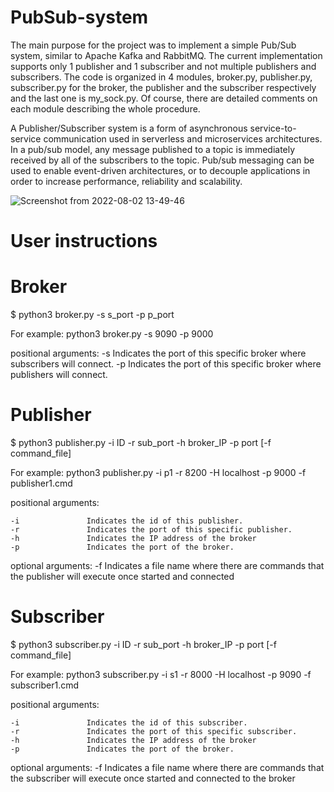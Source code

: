 # PubSub-system

The main purpose for the project was to implement a simple Pub/Sub system, similar to Apache Kafka and RabbitMQ. The
current implementation supports only 1 publisher and 1 subscriber and not multiple
publishers and subscribers. The code is organized in 4 modules, broker.py,
publisher.py, subscriber.py for the broker, the publisher and the subscriber respectively and
the last one is my_sock.py. Of course, there are detailed comments on each module describing the whole procedure.

A Publisher/Subscriber system is a form of asynchronous service-to-service communication used in serverless and microservices architectures. In a pub/sub model, any message published to a topic is immediately received by all of the subscribers to the topic. Pub/sub messaging can be used to enable event-driven architectures, or to decouple applications in order to increase performance, reliability and scalability.


![Screenshot from 2022-08-02 13-49-46](https://user-images.githubusercontent.com/84461356/182357430-96f672b6-c7a8-435f-a4a4-277dae5b03ba.png)

# User instructions

# Broker

$ python3 broker.py -s s_port -p p_port

For example: python3 broker.py -s 9090 -p 9000

positional arguments:
    -s               Indicates the port of this specific broker where subscribers will connect.
    -p               Indicates the port of this specific broker where publishers will connect.
    

# Publisher

$ python3 publisher.py -i ID -r sub_port -h broker_IP -p port [-f command_file]

For example: python3 publisher.py -i p1 -r 8200 -H localhost -p 9000 -f publisher1.cmd

positional arguments:

    -i               Indicates the id of this publisher.
    -r               Indicates the port of this specific publisher.
    -h               Indicates the IP address of the broker
    -p               Indicates the port of the broker.

optional arguments:
    -f               Indicates a file name where there are commands that the publisher will execute once started and connected 
    
# Subscriber

$ python3 subscriber.py -i ID -r sub_port -h broker_IP -p port [-f command_file]

For example: python3 subscriber.py -i s1 -r 8000 -H localhost -p 9090 -f subscriber1.cmd

positional arguments:

    -i               Indicates the id of this subscriber.
    -r               Indicates the port of this specific subscriber.
    -h               Indicates the IP address of the broker
    -p               Indicates the port of the broker.

optional arguments:
    -f               Indicates a file name where there are commands that the subscriber will execute once started and connected to the broker
